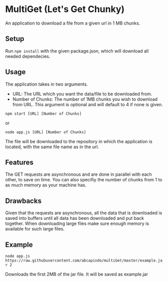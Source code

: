 # MultiGet (Let's Get Chunky)
An application to download a file from a given url in 1 MB chunks.

## Setup
Run `npm install` with the given package.json, which will download all needed dependecies.

## Usage
The application takes in two arguments.
- URL: The URL which you want the data/file to be downloaded from.
- Number of Chunks: The number of 1MB chunks you wish to download from URL. This argument is optional and will default to 4 if none is given.
```
npm start [URL] [Number of Chunks]
```
or 
```
node app.js [URL] [Number of Chunks]
```

The file will be downloaded to the repository in which the application is located, with the same file name as in the url.

## Features
The GET requests are asynchronous and are done in parallel with each other, to save on time.
You can also specifiy the number of chunks from 1 to as much memory as your machine has.

## Drawbacks
Given that the requests are asynchronous, all the data that is downloaded is saved into buffers until all data has been downloaded and put back together. When downloading large files make sure enough memory is available for such large files.

## Example
`node app.js https://raw.githubusercontent.com/abcapindo/multiGet/master/example.jar 2`

Downloads the first 2MB of the jar file. It will be saved as example.jar
